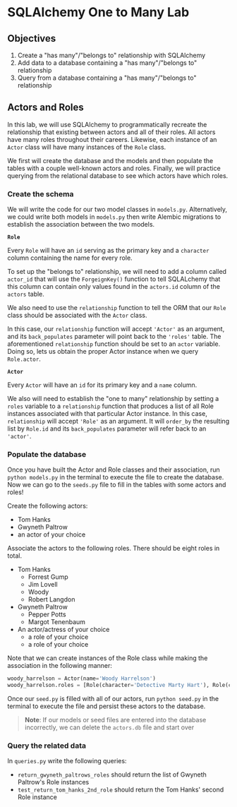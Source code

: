 
# SQLAlchemy One to Many Lab

## Objectives

1.  Create a "has many"/"belongs to" relationship with SQLAlchemy
2.  Add data to a database containing a "has many"/"belongs to" relationship
3.  Query from a database containing a "has many"/"belongs to" relationship

## Actors and Roles

In this lab, we will use SQLAlchemy to programmatically recreate the relationship that existing between actors and all of their roles.  All actors have many roles throughout their careers.  Likewise, each instance of an `Actor` class will have many instances of the `Role` class.

We first will create the database and the models and then populate the tables with a couple well-known actors and roles.  Finally, we will practice querying from the relational database to see which actors have which roles.

### Create the schema

We will write the code for our two model classes in `models.py`.  Alternatively, we could write both models in `models.py` then write Alembic migrations to establish the association between the two models.

**`Role`**

Every `Role` will have an `id` serving as the primary key and a `character` column containing the name for every role.  

To set up the "belongs to" relationship, we will need to add a column called `actor_id` that will use the `ForgeignKey()` function to tell SQLALchemy that this column can contain only values found in the `actors.id` column of the `actors` table.

We also need to use the `relationship` function to tell the ORM that our `Role` class should be associated with the `Actor` class.

In this case, our `relationship` function will accept `'Actor'` as an argument, and its `back_populates` parameter will point back to the `'roles'` table.  The aforementioned `relationship` function should be set to an `actor` variable.  Doing so, lets us obtain the proper Actor instance when we query `Role.actor`.

**`Actor`**

Every `Actor` will have an `id` for its primary key and a `name` column.

We also will need to establish the "one to many" relationship by setting a `roles` variable to a `relationship` function that produces a list of all Role instances associated with that particular Actor instance.  In this case, `relationship` will accept `'Role'` as an argument.  It will `order_by` the resulting list by `Role.id` and its `back_populates` parameter will refer back to an `'actor'`.

### Populate the database

Once you have built the Actor and Role classes and their association, run `python models.py` in the terminal to execute the file to create the database.  Now we can go to the `seeds.py` file to fill in the tables with some actors and roles!

Create the following actors:
* Tom Hanks
* Gwyneth Paltrow
* an actor of your choice

Associate the actors to the following roles.  There should be eight roles in total.
* Tom Hanks
    * Forrest Gump
    * Jim Lovell
    * Woody
    * Robert Langdon
* Gwyneth Paltrow
    * Pepper Potts
    * Margot Tenenbaum
* An actor/actress of your choice
    * a role of your choice
    * a role of your choice    

Note that we can create instances of the Role class while making the association in the following manner: 

```python
woody_harrelson = Actor(name='Woody Harrelson')
woody_harrelson.roles = [Role(character='Detective Marty Hart'), Role(character='Mickey Knox')]
```

Once our `seed.py` is filled with all of our actors, run `python seed.py` in the terminal to execute the file and persist these actors to the database.

> **Note**: If our models or seed files are entered into the database incorrectly, we can delete the `actors.db` file and start over

### Query the related data

In `queries.py` write the following queries:

* `return_gwyneth_paltrows_roles` should return the list of Gwyneth Paltrow's Role instances
* `test_return_tom_hanks_2nd_role` should return the Tom Hanks' second Role instance
